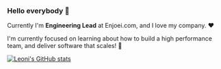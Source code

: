 ### Hello everybody 👋

Currently I'm __Engineering Lead__ at Enjoei.com, and I love my company. :heart:

I'm currently focused on learning about how to build a high performance team, and deliver software that scales! 🚀

[![Leoni's GitHub stats](https://github-readme-stats.vercel.app/api?username=andreleoni&count_private=true&show_icons=true&theme=dracula)](https://github.com/andreleoni)

